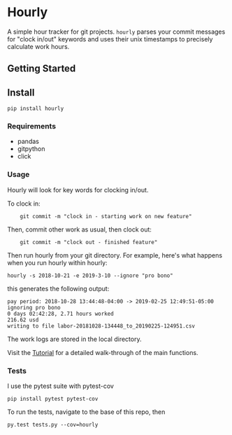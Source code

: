 # Hourly
A simple hour tracker for git projects. ```hourly``` parses your commit messages for "clock in/out" keywords and uses their unix timestamps to precisely calculate work hours.


## Getting Started

## Install

    pip install hourly


### Requirements

* pandas
* gitpython
* click

### Usage

Hourly will look for key words for clocking in/out.

To clock in:
```console
    git commit -m "clock in - starting work on new feature"
```
Then, commit other work as usual, then clock out:

```console
    git commit -m "clock out - finished feature"
```

Then run hourly from your git directory. For example, here's what happens when you run hourly within hourly:

```console
hourly -s 2018-10-21 -e 2019-3-10 --ignore "pro bono"
```

this generates the following output:
```console
pay period: 2018-10-28 13:44:48-04:00 -> 2019-02-25 12:49:51-05:00
ignoring pro bono
0 days 02:42:28, 2.71 hours worked
216.62 usd
writing to file labor-20181028-134448_to_20190225-124951.csv
```
The work logs are stored in the local directory.

Visit the [Tutorial](README.ipynb) for a detailed walk-through of the main functions.

### Tests

I use the pytest suite with pytest-cov

```console
pip install pytest pytest-cov
```
To run the tests, navigate to the base of this repo, then

```console
py.test tests.py --cov=hourly
```
